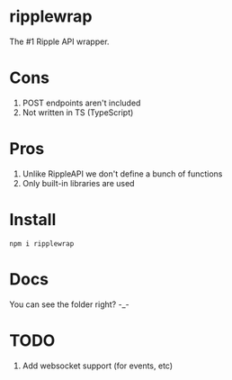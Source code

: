 # ripplewrap
The #1 Ripple API wrapper.
# Cons
1. POST endpoints aren't included
2. Not written in TS (TypeScript)
# Pros
1. Unlike RippleAPI we don't define a bunch of functions
2. Only built-in libraries are used
# Install
`npm i ripplewrap`
# Docs
You can see the folder right? -_-
# TODO
1. Add websocket support (for events, etc)
